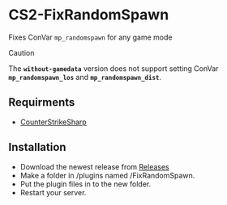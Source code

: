 # CS2-FixRandomSpawn
Fixes ConVar `mp_randomspawn` for any game mode

> [!CAUTION]
> The **`without-gamedata`** version does not support  setting ConVar **`mp_randomspawn_los`** and **`mp_randomspawn_dist`**.

## Requirments
- [CounterStrikeSharp](https://github.com/roflmuffin/CounterStrikeSharp/)

## Installation
- Download the newest release from [Releases](https://github.com/qstage/CS2-FixRandomSpawn/releases)
- Make a folder in /plugins named /FixRandomSpawn.
- Put the plugin files in to the new folder.
- Restart your server.
